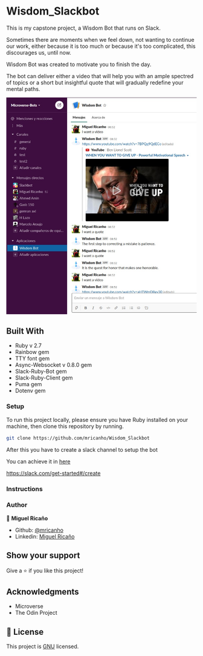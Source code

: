 # Wisdom_Slackbot
This is my capstone project, a Wisdom Bot that runs on Slack.

Sometimes there are moments when we feel down, not wanting to continue our work, either because it is too much or because it's too complicated, this discourages us, until now.

Wisdom Bot was created to motivate you to finish the day.

The bot can deliver either a video that will help you with an ample spectred of topics or a short but insightful quote that will gradually redefine your mental paths.

![screenshot](./assets/screenshot.jpeg)

## Built With

- Ruby v 2.7
- Rainbow gem
- TTY font gem
- Async-Websocket v 0.8.0 gem
- Slack-Ruby-Bot gem
- Slack-Ruby-Client gem
- Puma gem
- Dotenv gem

### Setup

To run this project locally, please ensure you have Ruby installed on your machine, then clone this repository by running.

```bash
git clone https://github.com/mricanho/Wisdom_Slackbot
```
After this you have to create a slack channel to setup the bot

You can achieve it in [here](https://github.com/mricanho)

https://slack.com/get-started#/create

### Instructions
### Author

👤 <b>Miguel Ricaño</b>

- Github: [@mricanho](https://github.com/mricanho)
- Linkedin: [Miguel Ricaño](https://www.linkedin.com/in/mricanho/)


## Show your support

Give a ⭐️ if you like this project!

## Acknowledgments

- Microverse
- The Odin Project

## 📝 License

This project is [GNU](LICENSE.md) licensed.